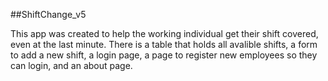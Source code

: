 ##ShiftChange_v5

This app was created to help the working individual get their shift covered, even at the last minute. There is a table that holds all avalible shifts, a form to add a new shift, a login page, a page to register new employees so they can login, and an about page.
